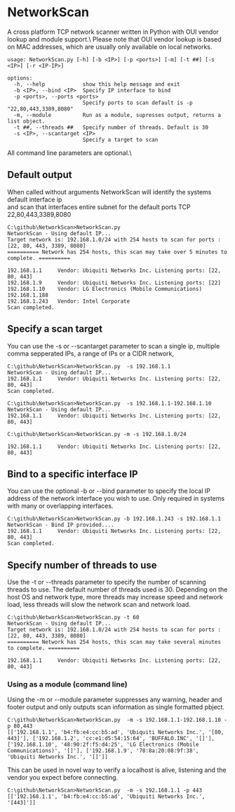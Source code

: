 # NetworkScan
A cross platform TCP network scanner written in Python with OUI vendor lookup and module support.\ 
Please note that OUI vendor lookup is based on MAC addresses, which are usually only available on local networks. 
```
usage: NetworkScan.py [-h] [-b <IP>] [-p <ports>] [-m] [-t ##] [-s <IP>] [-r <IP-IP>]  
  
options:  
  -h, --help            show this help message and exit  
  -b <IP>, --bind <IP>  Specify IP interface to bind  
  -p <ports>, --ports <ports>  
                        Specify ports to scan default is -p "22,80,443,3389,8080"  
  -m, --module          Run as a module, supresses output, returns a list object.  
  -t ##, --threads ##   Specify number of threads. Default is 30  
  -s <IP>, --scantarget <IP>  
                        Specify a target to scan  
```

All command line parameters are optional.\

## Default output 

When called without arguments NetworkScan will identify the systems default interface ip  
and scan that interfaces entire subnet for the default ports TCP 22,80,443,3389,8080  

```
C:\github\NetworkScan>NetworkScan.py
NetworkScan - Using default IP...
Target network is: 192.168.1.0/24 with 254 hosts to scan for ports : [22, 80, 443, 3389, 8080]
========== Network has 254 hosts, this scan may take over 5 minutes to complete. ==========

192.168.1.1     Vendor: Ubiquiti Networks Inc. Listening ports: [22, 80, 443]
192.168.1.9     Vendor: Ubiquiti Networks Inc. Listening ports: [22]
192.168.1.10    Vendor: LG Electronics (Mobile Communications)
192.168.1.188
192.168.1.243   Vendor: Intel Corporate
Scan completed.
```
## Specify a scan target
You can use the -s or --scantarget parameter to scan a single ip, 
multiple comma sepperated IPs, a range of IPs or a CIDR network,

```
C:\github\NetworkScan>NetworkScan.py  -s 192.168.1.1
NetworkScan - Using default IP...
192.168.1.1     Vendor: Ubiquiti Networks Inc. Listening ports: [22, 80, 443]
Scan completed.
```

```
C:\github\NetworkScan>NetworkScan.py  -s 192.168.1.1-192.168.1.10
NetworkScan - Using default IP...
192.168.1.1     Vendor: Ubiquiti Networks Inc. Listening ports: [22, 80, 443]

C:\github\NetworkScan>NetworkScan.py -m -s 192.168.1.0/24

192.168.1.1     Vendor: Ubiquiti Networks Inc. Listening ports: [22, 80, 443]

```

## Bind to a specific interface IP 

You can use the optional -b or --bind parameter to specify the local IP address of the network interface you wish to use. Only required in systems with many or overlapping interfaces. 
```
C:\github\NetworkScan>NetworkScan.py -b 192.168.1.243 -s 192.168.1.1
NetworkScan - Bind IP provided....
192.168.1.1     Vendor: Ubiquiti Networks Inc. Listening ports: [22, 80, 443]
Scan completed.
```

## Specify number of threads to use 

Use the -t or --threads parameter to specify the number of scanning threads to use. The default number of threads used is 30. Depending on the host OS and network type, more threads may increase speed and network load, less threads will slow the network scan and network load. 

```
C:\github\NetworkScan>NetworkScan.py -t 60
NetworkScan - Using default IP...
Target network is: 192.168.1.0/24 with 254 hosts to scan for ports : [22, 80, 443, 3389, 8080]
========== Network has 254 hosts, this scan may take several minutes to complete. ==========

192.168.1.1     Vendor: Ubiquiti Networks Inc. Listening ports: [22, 80, 443]
```

### Using as a module (command line)

Using the -m or --module parameter suppresses any warning, header and footer output and only outputs scan information as single formatted pbject.

```
C:\github\NetworkScan>NetworkScan.py  -m -s 192.168.1.1-192.168.1.10 -p 80,443
[['192.168.1.1', 'b4:fb:e4:cc:b5:ad', 'Ubiquiti Networks Inc.', '[80, 443]'], ['192.168.1.2', 'cc:e1:d5:54:15:64', 'BUFFALO.INC', '[]'], ['192.168.1.10', '48:90:2f:f5:d4:25', 'LG Electronics (Mobile Communications)', '[]'], ['192.168.1.9', '78:8a:20:08:9f:38', 'Ubiquiti Networks Inc.', '[]']]
```

This can be used in novel way to verify a localhost is alive, listening and the vendor you expect before connecting.


```
C:\github\NetworkScan>NetworkScan.py  -m -s 192.168.1.1 -p 443
[['192.168.1.1', 'b4:fb:e4:cc:b5:ad', 'Ubiquiti Networks Inc.', '[443]']]
```
